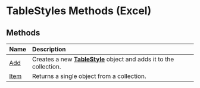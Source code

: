 
# TableStyles Methods (Excel)

## Methods



|**Name**|**Description**|
|:-----|:-----|
|[Add](90f8f3ff-91e5-c2c5-f3c6-b19ec174270f.md)|Creates a new  **[TableStyle](191a5c2c-ecf4-f88a-1639-be7ee9c369c3.md)** object and adds it to the collection.|
|[Item](32d7fb2e-5755-0e1a-5e9a-8f85a706acee.md)|Returns a single object from a collection.|

